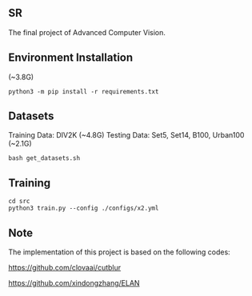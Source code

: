 ## SR

The final project of Advanced Computer Vision.

## Environment Installation
(~3.8G)
```
python3 -m pip install -r requirements.txt 
```

## Datasets
Training Data: DIV2K (~4.8G)
Testing Data: Set5, Set14, B100, Urban100 (~2.1G)
```
bash get_datasets.sh
```

## Training
```
cd src
python3 train.py --config ./configs/x2.yml
```

## Note
The implementation of this project is based on the following codes:

https://github.com/clovaai/cutblur

https://github.com/xindongzhang/ELAN

